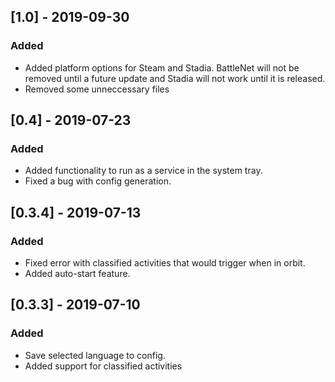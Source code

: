 ## [1.0] - 2019-09-30
### Added
 - Added platform options for Steam and Stadia. BattleNet will not be removed until a future update and Stadia will not work until it is released.
 - Removed some unneccessary files

## [0.4] - 2019-07-23
### Added
 - Added functionality to run as a service in the system tray.
 - Fixed a bug with config generation.

## [0.3.4] - 2019-07-13
### Added
 - Fixed error with classified activities that would trigger when in orbit.
 - Added auto-start feature.

## [0.3.3] - 2019-07-10
### Added
- Save selected language to config.
- Added support for classified activities
